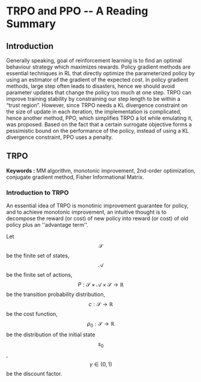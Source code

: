 
# TRPO and PPO -- A Reading Summary

## Introduction
Generally speaking, goal of reinforcement learning is to find an optimal behaviour strategy which maximizes rewards. Policy gradient methods are essential techniques in RL that directly optimize the parameterized policy by using an estimator of the gradient of the expected cost. In policy gradient methods, large step often leads to disasters, hence we should avoid  parameter updates that change the policy too much at one step. TRPO can improve training stability by constraining our step length to be within a “trust region”. However, since TRPO needs a KL divergence constraint on the size of update in each iteration, the implementation is complicated, hence another method, PPO, which simplifies TRPO a lot while emulating it, was proposed. Based on the fact that a certain surrogate objective forms a pessimistic bound on the performance of the policy, instead of using a KL divergence constraint, PPO uses a penalty.

## TRPO
**Keywords :** MM algorithm, monotonic improvement, 2nd-order optimization, conjugate gradient method, Fisher Informational Matrix.

### Introduction to TRPO
An essential idea of TRPO is monotinic improvement guarantee for policy, and to achieve monotonic improvement, an intuitive thought is to decompose the reward (or cost) of new policy into reward (or cost) of old policy plus an ''advantage term''.

Let $$\mathcal{S}$$ be the finite set of states, $$\mathcal{A}$$ be the finite set of actions, $$P:\mathcal{S}\times \mathcal{A}\times\mathcal{S}\rightarrow \mathbb{R}$$ be the transition probability distribution, $$c:\mathcal{S}\rightarrow \mathbb{R}$$ be the cost function, $$\rho_{0}:\mathcal{S}\rightarrow\mathbb{R}$$ be the distribution of the initial state $$s_{0}$$, $$\gamma\in (0,1)$$ be the discount factor. 


